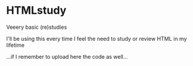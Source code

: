 # HTMLstudy

Veeery basic (re)studies

I'll be using this every time I feel the need to study or review HTML in my lifetime



...if I remember to upload here the code as well...
